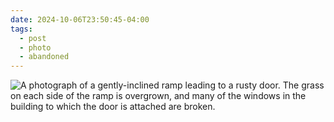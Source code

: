 ```yaml
---
date: 2024-10-06T23:50:45-04:00
tags:
  - post
  - photo
  - abandoned
---
```

![A photograph of a gently-inclined ramp leading to a rusty door. The grass on each side of the ramp is overgrown, and many of the windows in the building to which the door is attached are broken.](/post/photo/rusty-door.jpg)
